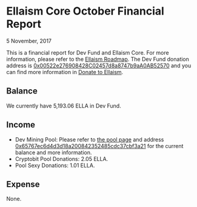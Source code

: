 # Ellaism Core October Financial Report

5 November, 2017

This is a financial report for Dev Fund and Ellaism Core. For more information, please refer to the [Ellaism Roadmap](https://ellaism.org/roadmap/). The Dev Fund donation address is [0x00522e276908428C02457d8a8747b9aA0AB52570](https://explorer.ellaism.org/addr/0x00522e276908428C02457d8a8747b9aA0AB52570) and you can find more information in [Donate to Ellaism](https://ellaism.org/donate/).

## Balance

We currently have 5,193.06 ELLA in Dev Fund.

## Income

* Dev Mining Pool: Please refer to [the pool page](https://pool.ellaism.org) and address [0x65767ec6d4d3d18a200842352485cdc37cbf3a21](https://explorer.ellaism.org/addr/0x65767ec6d4d3d18a200842352485cdc37cbf3a21) for the current balance and more information.
* Cryptobit Pool Donations: 2.05 ELLA.
* Pool Sexy Donations: 1.01 ELLA.

## Expense

None.
